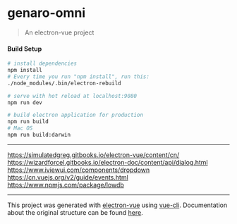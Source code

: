 # genaro-omni

> An electron-vue project

#### Build Setup

``` bash
# install dependencies
npm install
# Every time you run "npm install", run this:
./node_modules/.bin/electron-rebuild

# serve with hot reload at localhost:9080
npm run dev

# build electron application for production
npm run build
# Mac OS
npm run build:darwin


```
---

https://simulatedgreg.gitbooks.io/electron-vue/content/cn/
https://wizardforcel.gitbooks.io/electron-doc/content/api/dialog.html
https://www.iviewui.com/components/dropdown
https://cn.vuejs.org/v2/guide/events.html
https://www.npmjs.com/package/lowdb

---

This project was generated with [electron-vue](https://github.com/SimulatedGREG/electron-vue) using [vue-cli](https://github.com/vuejs/vue-cli). Documentation about the original structure can be found [here](https://simulatedgreg.gitbooks.io/electron-vue/content/index.html).
